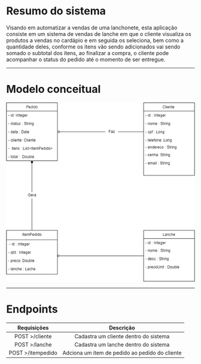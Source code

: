 # Resumo do sistema

Visando em automatizar a vendas de uma lanchonete, esta aplicação consiste em um sistema de vendas de lanche em que o cliente visualiza os produtos a vendas no cardápio e em seguida os seleciona, bem como a quantidade deles, conforme os itens vão sendo adicionados vai sendo somado o subtotal dos itens, ao finalizar a compra, o cliente pode acompanhar o status do pedido até o momento de ser entregue.
_____________

# Modelo conceitual

![classesJSnackbar.drawio.png](classesJSnackbar.drawio.png)

_____________

# Endpoints

 Requisições | Descrição
:---------: | :------------------: 
 POST >/cliente | Cadastra um cliente dentro do sistema
 POST >/lanche  | Cadastra um lanche dentro do sistema
 POST >/itempedido | Adciona um item de pedido ao pedido do cliente
 
